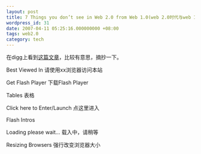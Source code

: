 ```yaml
---
layout: post
title: 7 Things you don’t see in Web 2.0 from Web 1.0(web 2.0时代与web 1.0时代的7个变化)
wordpress_id: 31
date: 2007-04-11 05:25:16.000000000 +08:00
tags: web2.0
category: tech
---
```

在digg上看到[这篇文章](http://duggmirror.com/design/7_Things_you_don_t_see_in_Websites_today/)，比较有意思，摘抄一下。

Best Viewed In 请使用xx浏览器访问本站

Get Flash Player 下载Flash Player

Tables 表格

Click here to Enter/Launch 点这里进入

Flash Intros

Loading please wait… 载入中，请稍等

Resizing Browsers 强行改变浏览器大小

